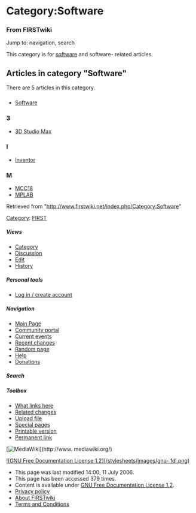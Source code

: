 # Category:Software

### From FIRSTwiki

Jump to: navigation, search

This category is for [software](/index.php/Software "Software" ) and software-
related articles.

  

## Articles in category "Software"

There are 5 articles in this category.

###

  * [Software](/index.php/Software "Software" )

### 3

  * [3D Studio Max](/index.php/3D_Studio_Max "3D Studio Max" )

### I

  * [Inventor](/index.php/Inventor "Inventor" )

### M

  * [MCC18](/index.php/MCC18 "MCC18" )
  * [MPLAB](/index.php/MPLAB "MPLAB" )

Retrieved from "<http://www.firstwiki.net/index.php/Category:Software>"

[Category](/index.php?title=Special:Categories&article=Category%3ASoftware
"Special:Categories" ): [FIRST](/index.php/Category:FIRST "Category:FIRST" )

##### Views

  * [Category](/index.php/Category:Software)
  * [Discussion](/index.php?title=Category_talk:Software&action=edit)
  * [Edit](/index.php?title=Category:Software&action=edit)
  * [History](/index.php?title=Category:Software&action=history)

##### Personal tools

  * [Log in / create account](/index.php?title=Special:Userlogin&returnto=Category:Software)

[](/index.php/Main_Page "Main Page" )

##### Navigation

  * [Main Page](/index.php/Main_Page)
  * [Community portal](/index.php/FIRSTwiki:Community_portal)
  * [Current events](/index.php/Current_events)
  * [Recent changes](/index.php/Special:Recentchanges)
  * [Random page](/index.php/Special:Random)
  * [Help](/index.php/Help:Contents)
  * [Donations](/index.php/FIRSTwiki:Site_support)

##### Search



##### Toolbox

  * [What links here](/index.php/Special:Whatlinkshere/Category:Software)
  * [Related changes](/index.php/Special:Recentchangeslinked/Category:Software)
  * [Upload file](/index.php/Special:Upload)
  * [Special pages](/index.php/Special:Specialpages)
  * [Printable version](/index.php?title=Category:Software&printable=yes)
  * [Permanent link](/index.php?title=Category:Software&oldid=48705)

[![MediaWiki](/skins/common/images/poweredby_mediawiki_88x31.png)](http://www.
mediawiki.org/)

[![GNU Free Documentation License 1.2](/stylesheets/images/gnu-
fdl.png)](http://www.gnu.org/copyleft/fdl.html)

  * This page was last modified 14:00, 11 July 2006.
  * This page has been accessed 379 times.
  * Content is available under [GNU Free Documentation License 1.2](http://www.gnu.org/copyleft/fdl.html "http://www.gnu.org/copyleft/fdl.html" ).
  * [Privacy policy](/index.php/FIRSTwiki:Privacy_policy "FIRSTwiki:Privacy policy" )
  * [About FIRSTwiki](/index.php/FIRSTwiki:About "FIRSTwiki:About" )
  * [Terms and Conditions](/index.php/FIRSTwiki:Terms_and_conditions "FIRSTwiki:Terms and conditions" )

